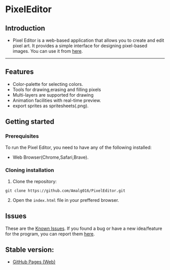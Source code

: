 # PixelEditor

## Introduction

- Pixel Editor is a web-based application that allows you to create and edit pixel art. It provides a simple interface for designing pixel-based images.
You can use it from [here](https://amalg016.github.io/PixelEditor/).
---

## Features 
* Color-palette for selecting colors.
* Tools for drawing,erasing and filling pixels
* Multi-layers are supported for drawing
* Animation facilities with real-time preview.
* export sprites as spritesheets(.png).

## Getting started

### Prerequisites

To run the Pixel Editor, you need to have any of the following installed:
- Web Browser(Chrome,Safari,Brave).

### Cloning installation

1. Clone the repository:

```shell
git clone https://github.com/Amalg016/PixelEditor.git
```

2. Open the `index.html` file in your preffered browser.

## Issues
These are the [Known Issues](https://github.com/Amalg016/PixelEditor/issues).
If you found a bug or have a new idea/feature for the program,
you can report them [here](https://github.com/Amalg016/PixelEditor/issues/new/choose).

## Stable version:
- [GitHub Pages (Web)](https://amalg016.github.io/PixelEditor/)

